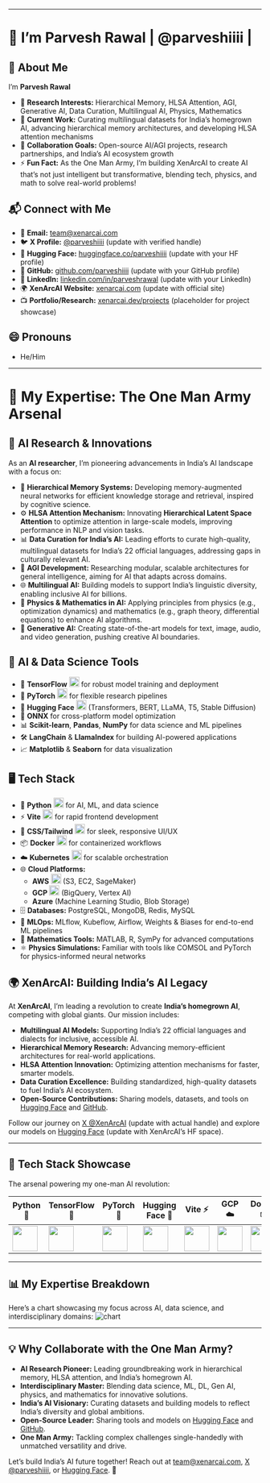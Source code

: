 
---

# 👋 I’m Parvesh Rawal | @parveshiiii | 

## 🌌 About Me
I’m **Parvesh Rawal**

- 🌟 **Research Interests:** Hierarchical Memory, HLSA Attention, AGI, Generative AI, Data Curation, Multilingual AI, Physics, Mathematics  
- 🌱 **Current Work:** Curating multilingual datasets for India’s homegrown AI, advancing hierarchical memory architectures, and developing HLSA attention mechanisms  
- 🤝 **Collaboration Goals:** Open-source AI/AGI projects, research partnerships, and India’s AI ecosystem growth  
- ⚡ **Fun Fact:** As the One Man Army, I’m building XenArcAI to create AI that’s not just intelligent but transformative, blending tech, physics, and math to solve real-world problems!  

## 📬 Connect with Me
- 📧 **Email:** [team@xenarcai.com](mailto:team@xenarcai.com)  
- 🐦 **X Profile:** [@parveshiiii](https://x.com/parveshiiii) (update with verified handle)  
- 🤗 **Hugging Face:** [huggingface.co/parveshiiii](https://huggingface.co) (update with your HF profile)  
- 🐙 **GitHub:** [github.com/parveshiiii](https://github.com) (update with your GitHub profile)  
- 🔗 **LinkedIn:** [linkedin.com/in/parveshrawal](https://linkedin.com) (update with your LinkedIn)  
- 🌍 **XenArcAI Website:** [xenarcai.com](https://xenarcai.com) (update with official site)  
- 📺 **Portfolio/Research:** [xenarcai.dev/projects](https://xenarcai.com) (placeholder for project showcase)  

## 😄 Pronouns
- He/Him

---

# 🤖 My Expertise: The One Man Army Arsenal

## 🌟 AI Research & Innovations
As an **AI researcher**, I’m pioneering advancements in India’s AI landscape with a focus on:  
- 🧠 **Hierarchical Memory Systems:** Developing memory-augmented neural networks for efficient knowledge storage and retrieval, inspired by cognitive science.  
- ⚙️ **HLSA Attention Mechanism:** Innovating **Hierarchical Latent Space Attention** to optimize attention in large-scale models, improving performance in NLP and vision tasks.  
- 📊 **Data Curation for India’s AI:** Leading efforts to curate high-quality, multilingual datasets for India’s 22 official languages, addressing gaps in culturally relevant AI.  
- 🚀 **AGI Development:** Researching modular, scalable architectures for general intelligence, aiming for AI that adapts across domains.  
- 🌐 **Multilingual AI:** Building models to support India’s linguistic diversity, enabling inclusive AI for billions.  
- 🔬 **Physics & Mathematics in AI:** Applying principles from physics (e.g., optimization dynamics) and mathematics (e.g., graph theory, differential equations) to enhance AI algorithms.  
- 🎨 **Generative AI:** Creating state-of-the-art models for text, image, audio, and video generation, pushing creative AI boundaries.  

## 🔧 AI & Data Science Tools
- 🔷 **TensorFlow** <img src="https://www.tensorflow.org/images/tf_logo_32px.png" alt="TensorFlow" width="20"/> for robust model training and deployment  
- 🔶 **PyTorch** <img src="https://pytorch.org/assets/images/pytorch-logo.png" alt="PyTorch" width="20"/> for flexible research pipelines  
- 🤗 **Hugging Face** <img src="https://huggingface.co/front/assets/huggingface_logo-noborder.svg" alt="Hugging Face" width="20"/> (Transformers, BERT, LLaMA, T5, Stable Diffusion)  
- 🧠 **ONNX** for cross-platform model optimization  
- 📊 **Scikit-learn**, **Pandas**, **NumPy** for data science and ML pipelines  
- 🛠️ **LangChain** & **LlamaIndex** for building AI-powered applications  
- 📈 **Matplotlib** & **Seaborn** for data visualization  

## 🖥️ Tech Stack
- 🐍 **Python** <img src="https://www.python.org/static/favicon.ico" alt="Python" width="20"/> for AI, ML, and data science  
- ⚡ **Vite** <img src="https://vitejs.dev/logo.svg" alt="Vite" width="20"/> for rapid frontend development  
- 🎨 **CSS/Tailwind** <img src="https://www.w3.org/Style/CSS/Overview.en.html" alt="CSS" width="20"/> for sleek, responsive UI/UX  
- 📦 **Docker** <img src="https://www.docker.com/wp-content/uploads/2022/03/Moby-logo.png" alt="Docker" width="20"/> for containerized workflows  
- ☁️ **Kubernetes** <img src="https://kubernetes.io/images/favicon.png" alt="Kubernetes" width="20"/> for scalable orchestration  
- 🌐 **Cloud Platforms:**  
  - **AWS** <img src="https://aws.amazon.com/favicon.ico" alt="AWS" width="20"/> (S3, EC2, SageMaker)  
  - **GCP** <img src="https://cloud.google.com/favicon.ico" alt="GCP" width="20"/> (BigQuery, Vertex AI)  
  - **Azure** (Machine Learning Studio, Blob Storage)  
- 🗄️ **Databases:** PostgreSQL, MongoDB, Redis, MySQL  
- 🧪 **MLOps:** MLflow, Kubeflow, Airflow, Weights & Biases for end-to-end ML pipelines  
- 🔢 **Mathematics Tools:** MATLAB, R, SymPy for advanced computations  
- ⚛️ **Physics Simulations:** Familiar with tools like COMSOL and PyTorch for physics-informed neural networks  

## 🌍 XenArcAI: Building India’s AI Legacy
At **XenArcAI**, I’m leading a revolution to create **India’s homegrown AI**, competing with global giants. Our mission includes:  
- **Multilingual AI Models:** Supporting India’s 22 official languages and dialects for inclusive, accessible AI.  
- **Hierarchical Memory Research:** Advancing memory-efficient architectures for real-world applications.  
- **HLSA Attention Innovation:** Optimizing attention mechanisms for faster, smarter models.  
- **Data Curation Excellence:** Building standardized, high-quality datasets to fuel India’s AI ecosystem.  
- **Open-Source Contributions:** Sharing models, datasets, and tools on [Hugging Face](https://huggingface.co) and [GitHub](https://github.com).  

Follow our journey on [X @XenArcAI](https://x.com/XenArcAI) (update with actual handle) and explore our models on [Hugging Face](https://huggingface.co) (update with XenArcAI’s HF space).

---

## 📸 Tech Stack Showcase
The arsenal powering my one-man AI revolution:

| Python 🐍 | TensorFlow 🔷 | PyTorch 🔶 | Hugging Face 🤗 | Vite ⚡ | GCP ☁️ | Docker 📦 |
|-----------|---------------|------------|-----------------|---------|--------|-----------|
| <img src="https://www.python.org/static/favicon.ico" width="50"/> | <img src="https://www.tensorflow.org/images/tf_logo_32px.png" width="50"/> | <img src="https://pytorch.org/assets/images/pytorch-logo.png" width="50"/> | <img src="https://huggingface.co/front/assets/huggingface_logo-noborder.svg" width="50"/> | <img src="https://vitejs.dev/logo.svg" width="50"/> | <img src="https://cloud.google.com/favicon.ico" width="50"/> | <img src="https://www.docker.com/wp-content/uploads/2022/03/Moby-logo.png" width="50"/> |

---

## 📊 My Expertise Breakdown
Here’s a chart showcasing my focus across AI, data science, and interdisciplinary domains:
![chart](https://github.com/user-attachments/assets/c45342b0-58c8-4bca-aff8-6a76d0853f5d)

---

## 💡 Why Collaborate with the One Man Army?
- **AI Research Pioneer:** Leading groundbreaking work in hierarchical memory, HLSA attention, and India’s homegrown AI.  
- **Interdisciplinary Master:** Blending data science, ML, DL, Gen AI, physics, and mathematics for innovative solutions.  
- **India’s AI Visionary:** Curating datasets and building models to reflect India’s diversity and global ambitions.  
- **Open-Source Leader:** Sharing tools and models on [Hugging Face](https://huggingface.co) and [GitHub](https://github.com).  
- **One Man Army:** Tackling complex challenges single-handedly with unmatched versatility and drive.  

Let’s build India’s AI future together! Reach out at [team@xenarcai.com](mailto:team@xenaracai.com), [X @parveshiiii](https://x.com/parveshiiii), or [Hugging Face](https://huggingface.co). 🚀
